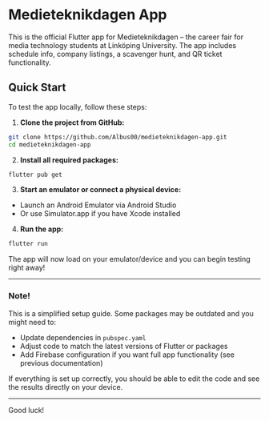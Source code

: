 # Medieteknikdagen App

This is the official Flutter app for Medieteknikdagen – the career fair for media technology students at Linköping University. The app includes schedule info, company listings, a scavenger hunt, and QR ticket functionality.

## Quick Start

To test the app locally, follow these steps:

1. **Clone the project from GitHub:**

```bash
git clone https://github.com/Albus00/medieteknikdagen-app.git
cd medieteknikdagen-app
```

2. **Install all required packages:**

```bash
flutter pub get
```

3. **Start an emulator or connect a physical device:**

- Launch an Android Emulator via Android Studio  
- Or use Simulator.app if you have Xcode installed

4. **Run the app:**

```bash
flutter run
```

The app will now load on your emulator/device and you can begin testing right away!

---

### Note!

This is a simplified setup guide. Some packages may be outdated and you might need to:

- Update dependencies in `pubspec.yaml`
- Adjust code to match the latest versions of Flutter or packages
- Add Firebase configuration if you want full app functionality (see previous documentation)

If everything is set up correctly, you should be able to edit the code and see the results directly on your device.

---

Good luck!
